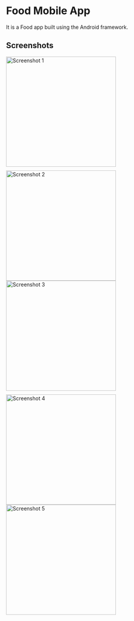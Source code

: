 # Food Mobile App

It is a Food app built using the Android framework.

## Screenshots

<div style="display: flex; flex-wrap: wrap; gap: 10px;">
  <img src="https://github.com/moelkady27/FoodApp/assets/91154714/885db67a-1f52-4cc3-8435-d2e0d4d64fd8" alt="Screenshot 1" width="300"/>
  <img src="https://github.com/moelkady27/FoodApp/assets/91154714/7501fb78-5b8d-4aed-95fb-6f7731c08004" alt="Screenshot 2" width="300"/>
</div>

<div style="display: flex; flex-wrap: wrap; gap: 10px;">
  <img src="https://github.com/moelkady27/FoodApp/assets/91154714/54460cf9-3d8f-44fa-af45-25ad7545631a" alt="Screenshot 3" width="300"/>
  <img src="https://github.com/moelkady27/FoodApp/assets/91154714/23ad398a-e909-46fc-8ba0-67e89b2b8534" alt="Screenshot 4" width="300"/>
</div>

<div style="display: flex; flex-wrap: wrap; gap: 10px;">
  <img src="https://github.com/moelkady27/FoodApp/assets/91154714/eb3366ab-f234-467d-87c4-a0c1bb5ad4913d8f-44fa-af45-25ad7545631a" alt="Screenshot 5" width="300"/>
</div>
